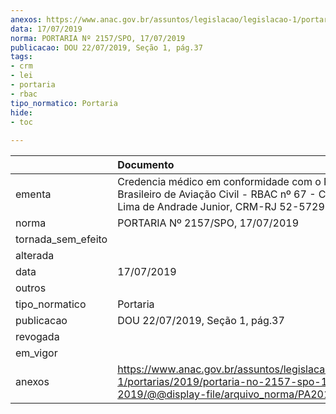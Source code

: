 ```yaml
---
anexos: https://www.anac.gov.br/assuntos/legislacao/legislacao-1/portarias/2019/portaria-no-2157-spo-17-07-2019/@@display-file/arquivo_norma/PA2019-2157.pdf
data: 17/07/2019
norma: PORTARIA Nº 2157/SPO, 17/07/2019
publicacao: DOU 22/07/2019, Seção 1, pág.37
tags:
- crm
- lei
- portaria
- rbac
tipo_normatico: Portaria
hide: 
- toc 
 
---
```


|                    | Documento                                                                                                                                                      |
|:-------------------|:---------------------------------------------------------------------------------------------------------------------------------------------------------------|
| ementa             | Credencia médico em conformidade com o Regulamento Brasileiro de Aviação Civil - RBAC nº 67 - Carlos Alberto Lima de Andrade Junior, CRM-RJ 52-572999, MC 216. |
| norma              | PORTARIA Nº 2157/SPO, 17/07/2019                                                                                                                               |
| tornada_sem_efeito |                                                                                                                                                                |
| alterada           |                                                                                                                                                                |
| data               | 17/07/2019                                                                                                                                                     |
| outros             |                                                                                                                                                                |
| tipo_normatico     | Portaria                                                                                                                                                       |
| publicacao         | DOU 22/07/2019, Seção 1, pág.37                                                                                                                                |
| revogada           |                                                                                                                                                                |
| em_vigor           |                                                                                                                                                                |
| anexos             | https://www.anac.gov.br/assuntos/legislacao/legislacao-1/portarias/2019/portaria-no-2157-spo-17-07-2019/@@display-file/arquivo_norma/PA2019-2157.pdf           |